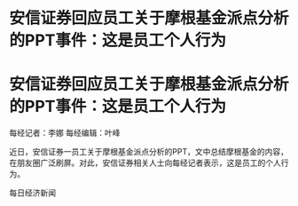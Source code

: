 # 安信证券回应员工关于摩根基金派点分析的PPT事件：这是员工个人行为

# 安信证券回应员工关于摩根基金派点分析的PPT事件：这是员工个人行为

每经记者：李娜 每经编辑：叶峰

近日，安信证券一员工关于摩根基金派点分析的PPT，文中总结摩根基金的内容，在朋友圈广泛刷屏。对此，安信证券相关人士向每经记者表示，这是员工的个人行为。

每日经济新闻

